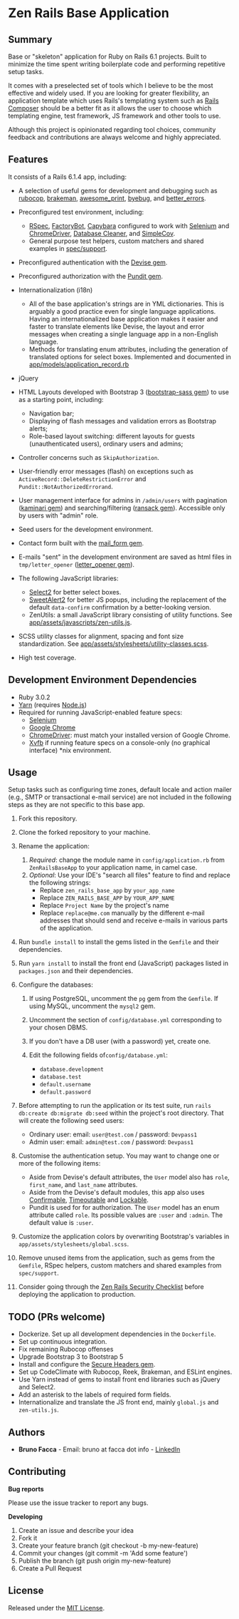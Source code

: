 # Zen Rails Base Application

## Summary
Base or "skeleton" application for Ruby on Rails 6.1 projects. Built to 
minimize the time spent writing boilerplate code and performing repetitive 
setup tasks. 

It comes with a preselected set of tools which I believe to be the most
effective and widely used. If you are looking for greater flexibility, an
application template which uses Rails's templating system such as [Rails
Composer](http://www.railscomposer.com/) should be a better fit as it allows
the user to choose which templating engine, test framework, JS framework and
other tools to use.

Although this project is opinionated regarding tool choices, community 
feedback and contributions are always welcome and highly appreciated.

## Features
It consists of a Rails 6.1.4 app, including:
- A selection of useful gems for development and debugging such as
[rubocop](https://github.com/bbatsov/rubocop),
[brakeman](https://github.com/presidentbeef/brakeman),
[awesome_print](https://github.com/awesome-print/awesome_print),
[byebug](https://github.com/deivid-rodriguez/byebug), and
[better_errors](https://github.com/charliesome/better_errors).
- Preconfigured test environment, including:
    - [RSpec](http://rspec.info),
    [FactoryBot](https://github.com/thoughtbot/factory_bot),
    [Capybara](https://github.com/teamcapybara/capybara) configured to work with
    [Selenium](http://www.seleniumhq.org/projects/webdriver/) and
    [ChromeDriver](https://sites.google.com/a/chromium.org/chromedriver/),
    [Database Cleaner](https://github.com/DatabaseCleaner/database_cleaner),
    and [SimpleCov](https://github.com/colszowka/simplecov).
    - General purpose test helpers, custom matchers and shared examples in
    [spec/support](https://github.com/brunofacca/zen-rails-base-app/tree/master/spec/support).
    
- Preconfigured authentication with the [Devise
gem](https://github.com/plataformatec/devise).
- Preconfigured authorization with the [Pundit
gem](https://github.com/elabs/pundit).
- Internationalization (i18n)
  - All of the base application's strings are in YML dictionaries. This is
  arguably a good practice even for single language applications. Having an
  internationalized base application makes it easier and faster to translate
  elements like Devise, the layout and error messages when creating a single
  language app in a non-English language.
  - Methods for translating enum attributes, including the generation of
  translated options for select boxes. Implemented and documented in
  [app/models/application_record.rb](https://github.com/brunofacca/zen-rails-base-app/blob/master/app/models/application_record.rb)
- jQuery
- HTML Layouts developed with Bootstrap 3 ([bootstrap-sass
gem](https://github.com/twbs/bootstrap-sass)) to use as a starting point,
including:
    - Navigation bar;
    - Displaying of flash messages and validation errors as Bootstrap alerts;
    - Role-based layout switching: different layouts for guests 
    (unauthenticated users), ordinary users and admins;
- Controller concerns such as `SkipAuthorization`.
- User-friendly error messages (flash) on exceptions such as 
`ActiveRecord::DeleteRestrictionError` and `Pundit::NotAuthorizedErrorand`.
- User management interface for admins in `/admin/users` with pagination
([kaminari gem](https://github.com/kaminari/kaminari)) and searching/filtering 
([ransack
gem](https://github.com/activerecord-hackery/ransack)). Accessible only by 
users with "admin" role. 
- Seed users for the development environment.
- Contact form built with the [mail_form
gem](https://github.com/plataformatec/mail_form).
- E-mails "sent" in the development environment are saved as html files in
`tmp/letter_opener` ([letter_opener
gem](https://github.com/ryanb/letter_opener)).
- The following JavaScript libraries:
  - [Select2](https://github.com/select2/select2) for better select boxes.
  - [SweetAlert2](https://github.com/limonte/sweetalert2) for better JS popups,
  including the replacement of the default `data-confirm` confirmation by a
  better-looking version.
  - ZenUtils: a small JavaScript library consisting of utility functions. See
  [app/assets/javascripts/zen-utils.js](https://github.com/brunofacca/zen-rails-base-app/blob/master/app/assets/javascripts/zen-utils.js).  
- SCSS utility classes for alignment, spacing and font size standardization. See
[app/assets/stylesheets/utility-classes.scss](https://github.com/brunofacca/zen-rails-base-app/blob/master/app/assets/stylesheets/utility-classes.scss).
- High test coverage.

## Development Environment Dependencies
- Ruby 3.0.2
- [Yarn](https://yarnpkg.com/getting-started/install) (requires [Node.js](https://nodejs.org/en/download/))
- Required for running JavaScript-enabled feature specs:
    - [Selenium](http://www.seleniumhq.org/projects/webdriver/)
    - [Google Chrome](https://www.google.com/chrome/)
    - [ChromeDriver](https://sites.google.com/a/chromium.org/chromedriver/): must match your installed version of 
      Google Chrome.
    - [Xvfb](https://www.x.org/archive/X11R7.6/doc/man/man1/Xvfb.1.xhtml) if
    running feature specs on a console-only (no graphical interface) *nix
    environment.


## Usage
Setup tasks such as configuring  time zones, default locale and action mailer
(e.g., SMTP or transactional e-mail service) are not included in the following
steps as they are not specific to this base app.

1. Fork this repository.
2. Clone the forked repository to your machine.
3. Rename the application: 
    1. *Required*: change the module name in `config/application.rb` 
from `ZenRailsBaseApp` to your application name, in camel case.
    2. *Optional*: Use your IDE's "search all files" feature to find and 
    replace the following strings:
        - Replace `zen_rails_base_app` by `your_app_name` 
        - Replace `ZEN_RAILS_BASE_APP` by `YOUR_APP_NAME`
        - Replace `Project Name` by the project's name
        - Replace `replace@me.com`  manually by the different e-mail addresses
        that should send and receive e-mails in various parts of the 
        application.
4. Run `bundle install` to install the gems listed in the `Gemfile` and their 
dependencies.
5. Run `yarn install` to install the front end (JavaScript) packages listed 
in `packages.json` and their dependencies.
6. Configure the databases:
 
    1. If using PostgreSQL, uncomment the `pg` gem from the `Gemfile`. If 
    using MySQL, uncomment the `mysql2` gem.

    2. Uncomment the section of `config/database.yml` corresponding to your 
    chosen DBMS.

    3. If you don't have a DB user (with a password) yet, create one.

    4. Edit the following fields of`config/database.yml`:
        * `database.development`
        * `database.test`
        * `default.username`
        * `default.password`

8. Before attempting to run the application or its test suite, run `rails 
db:create db:migrate db:seed` within the project's root directory. That will 
create the following seed users:
    - Ordinary user: email: `user@test.com` / password: `Devpass1`
    - Admin user: email: `admin@test.com` / password: `Devpass1`
9. Customise the authentication setup. You may want to change one or more of 
the following items: 
    - Aside from Devise's default attributes,
    the `User` model also has `role`, `first_name`, and `last_name` attributes. 
    - Aside from the Devise's default modules, this app also uses
    [Confirmable](http://www.rubydoc.info/github/plataformatec/devise/Devise/Models/Confirmable),
    [Timeoutable](http://www.rubydoc.info/github/plataformatec/devise/Devise/Models/Timeoutable)
    and
    [Lockable](http://www.rubydoc.info/github/plataformatec/devise/Devise/Models/Lockable).
    - Pundit is used for for authorization. The `User` model has an enum
    attribute called `role`. Its possible values are `:user` and `:admin`. The
    default value is `:user`.
10. Customize the application colors by overwriting Bootstrap's variables in 
`app/assets/stylesheets/global.scss`.
11. Remove unused items from the application, such as gems from the `Gemfile`, 
RSpec helpers, custom matchers and shared examples from `spec/support`. 
12. Consider going through the [Zen Rails Security
Checklist](https://github.com/brunofacca/zen-rails-security-checklist) before
deploying the application to production.

## TODO (PRs welcome)
- Dockerize. Set up all development dependencies in the `Dockerfile`.
- Set up continuous integration.
- Fix remaining Rubocop offenses
- Upgrade Bootstrap 3 to Bootstrap 5
- Install and configure the [Secure Headers
gem](https://github.com/twitter/secureheaders).
- Set up CodeClimate with Rubocop, Reek, Brakeman, and ESLint engines.
- Use Yarn instead of gems to install front end libraries such as jQuery and 
Select2.
- Add an asterisk to the labels of required form fields.
- Internationalize and translate the JS front end, mainly `global.js` and 
`zen-utils.js`.

## Authors

- **Bruno Facca** - Email: bruno at facca dot info - [LinkedIn](https://www.linkedin.com/in/brunofacca/)

## Contributing

**Bug reports**

Please use the issue tracker to report any bugs.

**Developing**

1. Create an issue and describe your idea
2. Fork it
3. Create your feature branch (git checkout -b my-new-feature)
4. Commit your changes (git commit -m 'Add some feature')
5. Publish the branch (git push origin my-new-feature)
6. Create a Pull Request

## License

Released under the [MIT License](https://opensource.org/licenses/MIT).
